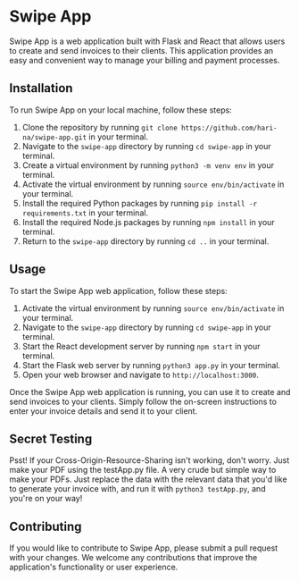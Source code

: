 # Swipe App

Swipe App is a web application built with Flask and React that allows users to create and send invoices to their clients. This application provides an easy and convenient way to manage your billing and payment processes.

## Installation

To run Swipe App on your local machine, follow these steps:

1. Clone the repository by running `git clone https://github.com/hari-na/swipe-app.git` in your terminal.
2. Navigate to the `swipe-app` directory by running `cd swipe-app` in your terminal.
3. Create a virtual environment by running `python3 -m venv env` in your terminal.
4. Activate the virtual environment by running `source env/bin/activate` in your terminal.
5. Install the required Python packages by running `pip install -r requirements.txt` in your terminal.
6. Install the required Node.js packages by running `npm install` in your terminal.
7. Return to the `swipe-app` directory by running `cd ..` in your terminal.

## Usage

To start the Swipe App web application, follow these steps:

1. Activate the virtual environment by running `source env/bin/activate` in your terminal.
2. Navigate to the `swipe-app` directory by running `cd swipe-app` in your terminal.
3. Start the React development server by running `npm start` in your terminal.
4. Start the Flask web server by running `python3 app.py` in your terminal.
5. Open your web browser and navigate to `http://localhost:3000`.

Once the Swipe App web application is running, you can use it to create and send invoices to your clients. Simply follow the on-screen instructions to enter your invoice details and send it to your client.

## Secret Testing

Psst! If your Cross-Origin-Resource-Sharing isn't working, don't worry. Just make your PDF using the testApp.py file. A very crude but simple way to make your PDFs. Just replace the data with the relevant data that you'd like to generate your invoice with, and run it with `python3 testApp.py`, and you're on your way!

## Contributing

If you would like to contribute to Swipe App, please submit a pull request with your changes. We welcome any contributions that improve the application's functionality or user experience.
